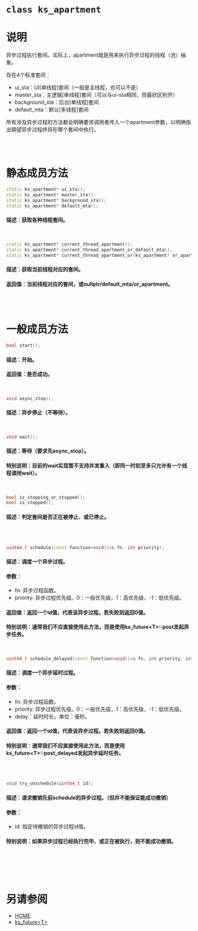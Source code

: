 ﻿# `class ks_apartment`

# 说明

异步过程执行套间。实际上，apartment就是用来执行异步过程的线程（池）抽象。

存在4个标准套间：
  - ui_sta：UI[单线程]套间（一般是主线程，也可以不是）
  - master_sta：主逻辑[单线程]套间（可以与ui-sta相同，但最好区别开）
  - background_sta：后台[单线程]套间
  - default_mta：默认[多线程]套间

所有涉及异步过程的方法都会明确要求调用者传入一个apartment参数，以明确指出期望异步过程终将在哪个套间中执行。

<br>
<br>



# 静态成员方法

```C++
static ks_apartment* ui_sta();
static ks_apartment* master_sta();
static ks_apartment* background_sta();
static ks_apartment* default_mta();
```
#### 描述：获取各种线程套间。
<br>

```C++
static ks_apartment* current_thread_apartment();
static ks_apartment* current_thread_apartment_or_default_mta();
static ks_apartment* current_thread_apartment_or(ks_apartment* or_apartment);
```
#### 描述：获取当前线程对应的套间。
#### 返回值：当前线程对应的套间，或nullptr/default_mta/or_apartment。
<br>
<br>


# 一般成员方法

```C++
bool start();
```
#### 描述：开始。
#### 返回值：是否成功。
<br>

```C++
void async_stop();
```
#### 描述：异步停止（不等待）。
<br>

```C++
void wait();
```
#### 描述：等待（要求先async_stop）。
#### 特别说明：目前的wait实现暂不支持并发重入（即同一时刻至多只允许有一个线程调用wait）。
<br>

```C++
bool is_stopping_or_stopped();
bool is_stopped();
```
#### 描述：判定套间是否正在被停止、或已停止。
<br>
<br>


```C++
uint64_t schedule(const function<void()>& fn, int priority);
```
#### 描述：调度一个异步过程。
#### 参数：
  - fn: 异步过程函数。
  - priority: 异步过程优先级。0：一般优先级，1：高优先级，-1：低优先级。
#### 返回值：返回一个id值，代表该异步过程。若失败则返回0值。
#### 特别说明：通常我们不应直接使用此方法，而是使用ks_future\<T>::post发起异步任务。
<br>

```C++
uint64_t schedule_delayed(const function<void()>& fn, int priority, int64_t delay);
```
#### 描述：调度一个异步**延时**过程。
#### 参数：
  - fn: 异步过程函数。
  - priority: 异步过程优先级。0：一般优先级，1：高优先级，-1：低优先级。
  - delay：延时时长。单位：毫秒。
#### 返回值：返回一个id值，代表该异步过程。若失败则返回0值。
#### 特别说明：通常我们不应直接使用此方法，而是使用ks_future\<T>::post_delayed发起异步延时任务。
<br>
<br>


```C++
void try_unschedule(uint64_t id);
```
#### 描述：请求撤销先前schedule的异步过程。（但并不能保证能成功撤销）
#### 参数：
  - id: 指定待撤销的异步过程id值。
#### 特别说明：如果异步过程已经执行完毕、或正在被执行，则不能成功撤销。
<br>
<br>
<br>
<br>



# 另请参阅
  - [HOME](HOME.md)
  - [ks_future\<T>](ks_future.md)
